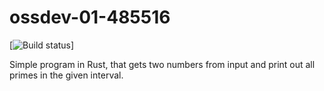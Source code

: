 
# ossdev-01-485516
[![Build status](https://travis-ci.com/mfocko/ossdev-01-485516.svg?branch=master)]

Simple program in Rust, that gets two numbers from input and print out all primes in the given interval.
